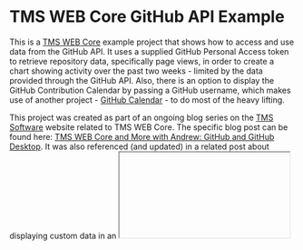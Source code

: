 # TMS WEB Core GitHub API Example
This is a [TMS WEB Core](https://www.tmssoftware.com/site/tmswebcore.asp) example project that shows how to access and use data from the GitHub API.  It uses a supplied GitHub Personal Access token to retrieve repository data, specifically page views, in order to create a chart showing activity over the past two weeks - limited by the data provided through the GitHub API. Also, there is an option to display the GitHub Contribution Calendar by passing a GitHub username, which makes use of another project - [GitHub Calendar](https://github.com/Bloggify/github-calendar) - to do most of the heavy lifting.

This project was created as part of an ongoing blog series on the [TMS Software](https://www.timssoftware.com) website related to TMS WEB Core.  The specific blog post can be found here: [TMS WEB Core and More with Andrew: GitHub and GitHub Desktop](https://www.tmssoftware.com/site/blog.asp?post=1036). It was also referenced (and updated) in a related post about displaying custom data in an <iframe> in [Home Assistant](https://homeassistant.io), specifically the chart and the GitHub Contributions Canlendar: [TMS WEB Core and More with Andrew: Working with Home Assistant - Part 1: Introduction](https://www.tmssoftware.com/site/blog.asp?post=1044).
 
## Getting Started - Interactive Mode
This is a complete project that is intended to be entirely functional as-is. Simply load the project in any version of Delphi that supports TMS WEB Core.  This project was created using Delphi 10.3 and TMS WEB Core 2.05, for reference. Delphi 10+ should work fine, and any recent version of TMS WEB Core should work as well. Running the project will bring up the initial GitHub token request page.

![image](https://user-images.githubusercontent.com/41052272/226444080-34d1a15e-b186-4fb6-81ac-b1b1332faefb.png)

After entering a valid GitHub Personal Access Token with access to the page view information from a set of repositories, the page should update to show a list of those repositories with related information as well as chart showing the page view history available from GitHub.

![image](https://user-images.githubusercontent.com/41052272/226442536-cc137204-49d6-4d6f-bf68-0b1e61659495.png)

By default, all repositories are selected. Selecting or deselecting repositories listed in the table will add or remove them from the chart.  Hovering on a chart element will show the name of the repository and count.  The text labels are hidden if they are larger than the space available to draw them.  Clicking on a chart element will highlight all related elements from the same repository.  Click again to disable highlighting.

## Alternate Modes
Other modes are available by passing URL query parameters to the page.  These modes are used when you want to embed one of the charts in a <iframe> that is hosted on another website.  For example, this mechanism could be used to add a chart to the Home Assistant dashboard using a "Webpage card". The available parameters include the following.

- M - Mode (Chart or Calendar)
- G - Github API Personal Access Token
- C - Calendar Name 
- T - Top Margin 
- L - Left Margin
- W - Width
- H - Height
- B - Background
- F - Font size
- S - Scale (used with Calendar mode only at the moment)

## Chart Mode Example
To display just the chart, a GitHub API Personal Access Token must be included in the parameters.  This isn't stored anywhere else but is stored locally (localStorage) so that it doesn't have to be entered again if you subsequently access the application interactively. For example, to display the chart within Home Assistant, you might use a URL like the following.

```https://www.example.com/Project1.html?M=Chart&T=5&W=490&H=425&B=%231C1C1C&F=16&G=github_pat_use_your_own_token_here_oxw7ehI5kPeRgqMrXAdq3hm6AloW4XkojZYbWicB4M5HL7E67mcfAd4Do```

These parameters set the chart dimensions and font size to fit within a particular Home Assistant card arrangement and theme, so adjustments may be needed to fit into any particular Home Assistant dashboard.  Here's what it looks like when rendered there.

![image](https://github.com/500Foods/TMS-WEB-Core-GithubApiExample/assets/41052272/59fca86a-1286-420d-8449-85f772475291)

## Calendar Mode Example
To display just the GitHub Contributions Calendar, a similar set of parameters is required, including the GitHub username and GitHub API Personal Access Token. In previous versions of this project, a separate JavaScript library was used to retrieve this data, but that proved to be rather unreliable. Instead, it now uses GitHub's GraphQL interface to retrieve the data. This is then used to draw the calendar, along with CSS to control its formatting using primarily just CSS flex. Fancy! In any event, this is drawn differently than the regular chart, so it has been setup to use a CSS transform, scale() to adjust the size. For example, to fit it into a Home Assistant card, you might use something like this.

```https://www.example.com/Project1.html?M=Calendar&B=%231C1C1C&C=500Foods&S=0.25&G=github_pat_use_your_own_token_here_oxw7ehI5kPeRgqMrXAdq3hm6AloW4XkojZYbWicB4M5HL7E67mcfAd4Do```

Defaults are supplied for any missing parameters.  Here's what it looks like when rendered there. 

![image](https://github.com/500Foods/TMS-WEB-Core-GithubApiExample/assets/41052272/0d44f903-c974-4eac-92b9-a3fa4cae9fc6)

In both these examples, the background was set to something that matched the Home Assistant dashboard theme.  Any CSS color value works just as well here, including 'transparent' if you want the background of the hosting page to show through.

## Home Assistant Notes
There is also a GitHub Integration available for Home Assistant, which exposes several GitHub repository attributes as sensors that can be used elsewhere within Home Assistant. While there isn't sufficient data in these sensors to generate either the chart or the calendar as we've done in this project, the data may still be useful. Using a "multiple row entities" card (available from HACS), along with some "helpers" for the totals, the following was created using the same repositories as our other examples above.

![image](https://github.com/500Foods/TMS-WEB-Core-GithubApiExample/assets/41052272/be56bfd9-02fa-48a2-88b0-38e2920e7806)

## Additional Notes
The original version of this project used a more traditional Delphi approach to acquire data using TWeb-style components and methods. Over time this has been replaced with more direct JavaScript fetch() calls and a more streamlined approach to acquiring and formatting the data. This has led to an improvement in performance but a great deterioration in readability, as of course the JavaScript folks seem to prefer making things and terse and obscure as possible. 

## Key Dependencies
As with any modern web application, other JavaScript libraries/dependencies have been used in this project. Most of the time, this is handled via a CDN link (usually JSDelivr) in the Project.html file. In some cases, for performance or other reasons, they may be included directly.
- [TMS WEB Core](https://www.tmssoftware.com/site/tmswebcore.asp) - This is a TMS WEB Core project, after all
- [Bootstrap](https://getbootstrap.com/) - Version 5.3 support added with AdminLTE 4
- [Tabulator](https://www.tabulator.info) - Fantastic pure JavaScript web data tables
- [Luxon](https://moment.github.io/luxon/#/) - Handling date and time conversions
- [D3.js](https://d3js.org/) - Comprehensive JavaScript Charting Library

## Repository Information
[![Count Lines of Code](https://github.com/500Foods/TMS-WEB-Core-GithubApiExample/actions/workflows/main.yml/badge.svg)](https://github.com/500Foods/TMS-WEB-Core-GithubApiExample/actions/workflows/main.yml)
<!--CLOC-START -->
```
Last Updated at 2024-03-09 11:33:51 UTC
-------------------------------------------------------------------------------
Language                     files          blank        comment           code
-------------------------------------------------------------------------------
Pascal                           2            182            415            650
Delphi Form                      1              0              0             83
Markdown                         1             24              2             65
CSS                              1              9              0             47
HTML                             2              7              6             34
YAML                             2              8             12             33
-------------------------------------------------------------------------------
SUM:                             9            230            435            912
-------------------------------------------------------------------------------
```
<!--CLOC-END-->

## Sponsor / Donate / Support
If you find this work interesting, helpful, or valuable, or that it has saved you time, money, or both, please consider directly supporting these efforts financially via [GitHub Sponsors](https://github.com/sponsors/500Foods) or donating via [Buy Me a Pizza](https://www.buymeacoffee.com/andrewsimard500). Also, check out these other [GitHub Repositories](https://github.com/500Foods?tab=repositories&q=&sort=stargazers) that may interest you.

## More TMS WEB Core and TMS XData Content
If you're interested in other TMS WEB Core and TMS XData content, follow along on 𝕏 at [@WebCoreAndMore](https://x.com/WebCoreAndMore), join our 𝕏 [Web Core and More Community](https://twitter.com/i/communities/1683267402384183296), or check out the [TMS Software Blog](https://www.tmssoftware.com/site/blog.asp).
